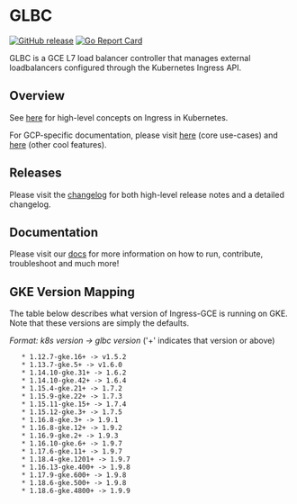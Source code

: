 # GLBC

[![GitHub release](https://img.shields.io/github/release/kubernetes/ingress-gce.svg)](https://github.com/kubernetes/ingress-gce/releases)
[![Go Report Card](https://goreportcard.com/badge/github.com/kubernetes/ingress-gce)](https://goreportcard.com/report/github.com/kubernetes/ingress-gce)

GLBC is a GCE L7 load balancer controller that manages external loadbalancers configured through the Kubernetes Ingress API.

## Overview

See [here](https://kubernetes.io/docs/concepts/services-networking/ingress/) for high-level concepts on Ingress in Kubernetes.

For GCP-specific documentation, please visit [here](https://cloud.google.com/kubernetes-engine/docs/how-to/load-balance-ingress) (core use-cases) and [here](https://cloud.google.com/kubernetes-engine/docs/concepts/ingress) (other cool features).

## Releases

Please visit the [changelog](CHANGELOG.md) for both high-level release notes and a detailed changelog.

## Documentation

Please visit our [docs](docs/) for more information on how to run, contribute, troubleshoot and much more!

## GKE Version Mapping

The table below describes what version of Ingress-GCE is running on GKE. Note that these versions are simply the defaults. 

   *Format: k8s version -> glbc version* ('+' indicates that version or above)

       * 1.12.7-gke.16+ -> v1.5.2
       * 1.13.7-gke.5+ -> v1.6.0
       * 1.14.10-gke.31+ -> 1.6.2
       * 1.14.10-gke.42+ -> 1.6.4
       * 1.15.4-gke.21+ -> 1.7.2
       * 1.15.9-gke.22+ -> 1.7.3
       * 1.15.11-gke.15+ -> 1.7.4
       * 1.15.12-gke.3+ -> 1.7.5
       * 1.16.8-gke.3+ -> 1.9.1
       * 1.16.8-gke.12+ -> 1.9.2
       * 1.16.9-gke.2+ -> 1.9.3
       * 1.16.10-gke.6+ -> 1.9.7
       * 1.17.6-gke.11+ -> 1.9.7
       * 1.18.4-gke.1201+ -> 1.9.7
       * 1.16.13-gke.400+ -> 1.9.8
       * 1.17.9-gke.600+ -> 1.9.8
       * 1.18.6-gke.500+ -> 1.9.8
       * 1.18.6-gke.4800+ -> 1.9.9
       
